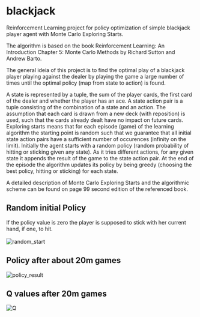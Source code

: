 # blackjack
Reinforcement Learning project for policy optimization of simple blackjack player agent with Monte Carlo Exploring Starts.

The algorithm is based on the book Reinforcement Learning: An Introduction Chapter 5: Monte Carlo Methods by Richard Sutton and Andrew Barto.

The general ideia of this project is to find the optimal play of a blackjack player playing against the dealer by playing the game a large number of times until the optimal policy (map from state to action) is found.

A state is represented by a tuple, the sum of the player cards, the first card of the dealer and whether the player has an ace. 
A state action pair is a tuple consisting of the combination of a state and an action.
The assumption that each card is drawn from a new deck (with reposition) is used, such that the cards already dealt have no impact on future cards.
Exploring starts means that for each episode (game) of the learning algorithm the starting point is random such that we guarantee that all initial state action pairs have a sufficient number of occurences (infinity on the limit). 
Initially the agent starts with a random policy (random probability of hitting or sticking given any state). 
As it tries different actions, for any given state it appends the result of the game to the state action pair. 
At the end of the episode the algorithm updates its policy by being greedy (choosing the best policy, hitting or sticking) for each state.

A detailed description of Monte Carlo Exploring Starts and the algorithmic scheme can be found on page 99 second edition of the referenced book.

## Random initial Policy
If the policy value is zero the player is supposed to stick with her current hand, if one, to hit. <br/><br/>
![random_start](https://user-images.githubusercontent.com/25706305/165876049-49213ee5-7168-48d2-98e9-caba040a464f.png)

## Policy after about 20m games
![policy_result](https://user-images.githubusercontent.com/25706305/165876059-56bcd992-0ec1-4f25-8086-409707876f0c.png)

## Q values after 20m games
![Q](https://user-images.githubusercontent.com/25706305/165876063-c78cf97c-95f2-470a-bf6b-4bcf4f587db1.png)
